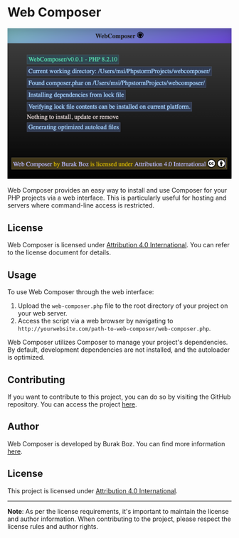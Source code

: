 # Web Composer

![Screenshot](https://raw.githubusercontent.com/BurakBoz/web-composer/main/screenshot.png)

Web Composer provides an easy way to install and use Composer for your PHP projects via a web interface. This is particularly useful for hosting and servers where command-line access is restricted.

## License

Web Composer is licensed under [Attribution 4.0 International](http://creativecommons.org/licenses/by/4.0/). You can refer to the license document for details.

## Usage

To use Web Composer through the web interface:

1. Upload the `web-composer.php` file to the root directory of your project on your web server.
2. Access the script via a web browser by navigating to `http://yourwebsite.com/path-to-web-composer/web-composer.php`.

Web Composer utilizes Composer to manage your project's dependencies. By default, development dependencies are not installed, and the autoloader is optimized.

## Contributing

If you want to contribute to this project, you can do so by visiting the GitHub repository. You can access the project [here](https://github.com/BurakBoz/web-composer).

## Author

Web Composer is developed by Burak Boz. You can find more information [here](https://www.burakboz.net).

## License

This project is licensed under [Attribution 4.0 International](http://creativecommons.org/licenses/by/4.0/).

---

**Note**: As per the license requirements, it's important to maintain the license and author information. When contributing to the project, please respect the license rules and author rights.
